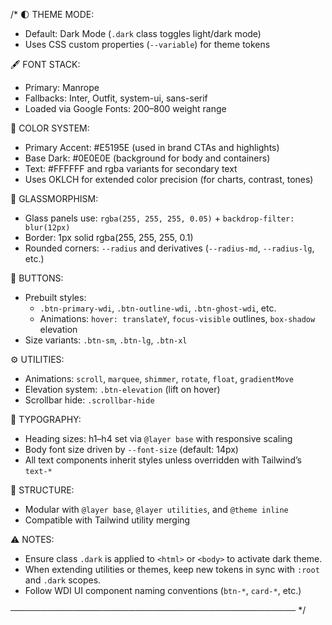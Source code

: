 /* 
🌓 THEME MODE:
- Default: Dark Mode (`.dark` class toggles light/dark mode)
- Uses CSS custom properties (`--variable`) for theme tokens

🖋 FONT STACK:
- Primary: Manrope
- Fallbacks: Inter, Outfit, system-ui, sans-serif
- Loaded via Google Fonts: 200–800 weight range

🌈 COLOR SYSTEM:
- Primary Accent: #E5195E (used in brand CTAs and highlights)
- Base Dark: #0E0E0E (background for body and containers)
- Text: #FFFFFF and rgba variants for secondary text
- Uses OKLCH for extended color precision (for charts, contrast, tones)

🧊 GLASSMORPHISM:
- Glass panels use: `rgba(255, 255, 255, 0.05)` + `backdrop-filter: blur(12px)`
- Border: 1px solid rgba(255, 255, 255, 0.1)
- Rounded corners: `--radius` and derivatives (`--radius-md`, `--radius-lg`, etc.)

🔘 BUTTONS:
- Prebuilt styles: 
  - `.btn-primary-wdi`, `.btn-outline-wdi`, `.btn-ghost-wdi`, etc.
  - Animations: `hover: translateY`, `focus-visible` outlines, `box-shadow` elevation
- Size variants: `.btn-sm`, `.btn-lg`, `.btn-xl`

⚙️ UTILITIES:
- Animations: `scroll`, `marquee`, `shimmer`, `rotate`, `float`, `gradientMove`
- Elevation system: `.btn-elevation` (lift on hover)
- Scrollbar hide: `.scrollbar-hide`

📐 TYPOGRAPHY:
- Heading sizes: h1–h4 set via `@layer base` with responsive scaling
- Body font size driven by `--font-size` (default: 14px)
- All text components inherit styles unless overridden with Tailwind’s `text-*`

🧩 STRUCTURE:
- Modular with `@layer base`, `@layer utilities`, and `@theme inline`
- Compatible with Tailwind utility merging

⚠️ NOTES:
- Ensure class `.dark` is applied to `<html>` or `<body>` to activate dark theme.
- When extending utilities or themes, keep new tokens in sync with `:root` and `.dark` scopes.
- Follow WDI UI component naming conventions (`btn-*`, `card-*`, etc.)

──────────────────────────────────────────────
*/
